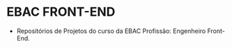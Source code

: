 # EBAC FRONT-END

- Repositórios de Projetos do curso da EBAC Profissão: Engenheiro Front-End.
<!-- Testing connection -->
